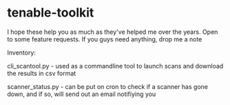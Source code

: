 # tenable-toolkit
I hope these help you as much as they've helped me over the years. Open to some feature requests. If you guys need anything, drop me a note

Inventory:

cli_scantool.py - used as a commandline tool to launch scans and download the results in csv format

scanner_status.py - can be put on cron to check if a scanner has gone down, and if so, will send out an email notifiying you
